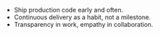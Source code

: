 ---
---
- Ship production code early and often.
- Continuous delivery as a habit, not a milestone.
- Transparency in work, empathy in collaboration.
